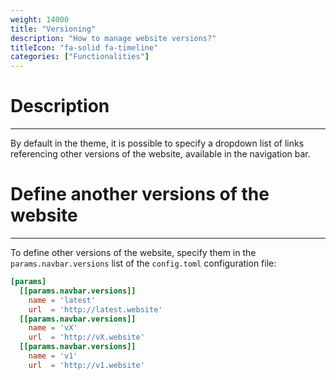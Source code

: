 ```yaml
---
weight: 14000
title: "Versioning"
description: "How to manage website versions?"
titleIcon: "fa-solid fa-timeline"
categories: ["Functionalities"]
---
```


# Description
---

By default in the theme, it is possible to specify a dropdown list of links referencing other versions of the website, available in the navigation bar.

# Define another versions of the website
---

To define other versions of the website, specify them in the `params.navbar.versions` list of the `config.toml` configuration file:
```toml
[params]
  [[params.navbar.versions]]
    name = 'latest'
    url  = 'http://latest.website'
  [[params.navbar.versions]]
    name = 'vX'
    url  = 'http://vX.website'
  [[params.navbar.versions]]
    name = 'v1'
    url  = 'http://v1.website'
```
